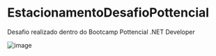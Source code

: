# EstacionamentoDesafioPottencial
Desafio realizado dentro do Bootcamp Pottencial .NET Developer


![image](https://user-images.githubusercontent.com/101167595/208488125-05864e22-7c7b-4c6e-abe4-7abd78c0fd69.png)
